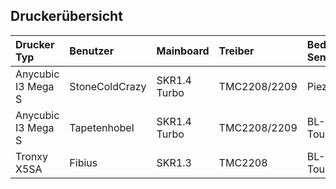 Druckerübersicht
---

| Drucker Typ          | Benutzer       | Mainboard    | Treiber      | BedLevel Sensor | Marlin  | Extras |
|:---------------------|:---------------|:-------------|:-------------|:----------------|:--------|:-------|
| Anycubic I3 Mega S   | StoneColdCrazy | SKR1.4 Turbo | TMC2208/2209 | Piezo           | 2.0.4.3 |        |
| Anycubic I3 Mega S   | Tapetenhobel   | SKR1.4 Turbo | TMC2208/2209 | BL-Touch        | 2.0.4.4 |        |
| Tronxy X5SA          | Fibius         | SKR1.3       | TMC2208      | BL-Touch        | 2.0.4.0 |        |        |
